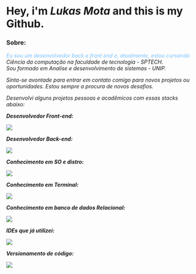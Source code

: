# Hey, i'm *Lukas Mota* **and this is my Github.**

### Sobre:
<span style="color:#79c0ff"> *Eu sou um desenvolvedor back e front end e, atualmente, estou cursando* </span>
*Ciência da computação na faculdade de tecnologia - SPTECH.*                                                                                                        
*Sou formado em Analise e desenvolvimento de sistemas - UNIP.*

*Sinta-se avontade para entrar em contato comigo para novos projetos ou oportunidades.*
*Estou sempre a procura de novos desafios.*

*Desenvolvi alguns projetos pessoas e acadêmicos com essas stacks abaixo:*


***Desenvolvedor Front-end:***
<p>
  <a href="https://skillicons.dev">
    <img src="https://skillicons.dev/icons?i=js,ts,html,css,sass,bootstrap" />
  </a>
</p>

***Desenvolvedor Back-end:***
<p>
  <a href="https://skillicons.dev">
    <img src="https://skillicons.dev/icons?i=cs,dotnet,nodejs" />
  </a>
</p>

***Conhecimento em SO e distro:***
<p>
  <a href="https://skillicons.dev">
    <img src="https://skillicons.dev/icons?i=windows,linux,ubuntu" />
  </a>
</p>



***Conhecimento em Terminal:***

<p style="margin: 0; padding: 0;">
  <a href="https://skillicons.dev">
    <img src="https://skillicons.dev/icons?i=powershell,bash,npm" />
  </a>
</p>


***Conhecimento em banco de dados Relacional:***
<p>
  <a href="https://skillicons.dev">
    <img src="https://skillicons.dev/icons?i=mysql,postgres" />
  </a>
</p>

***IDEs que já utilizei:***
<p>
  <a href="https://skillicons.dev">
    <img src="https://skillicons.dev/icons?i=vscode,visualstudio,arduino,idea" />
  </a>
</p>

***Versionamento de código:***
<p>
  <a href="https://skillicons.dev">
    <img src="https://skillicons.dev/icons?i=github,git" />
  </a>
</p>
